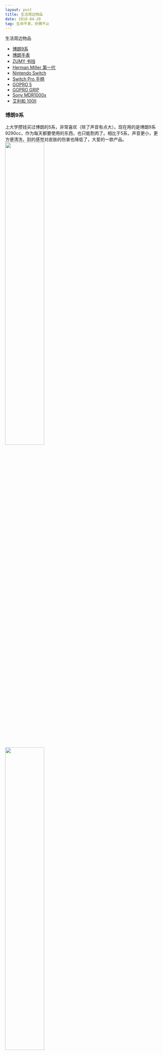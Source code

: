 ```yaml
---
layout: post
title: 生活周边物品
date: 2018-04-20
tag: 生命不息，折腾不止
---
```


生活周边物品
 * [博朗9系](#Braun9)
 * [博朗手表](#BraunWatch)
 * [ZUMY 书挡](#zumy)
 * [Herman Miller 第一代](#HermanMiller)
 * [Nintendo Switch](#NintendoSwitch)
 * [Switch Pro 手柄](#SwitchPro)
 * [GOPRO 5](#gopro5)
 * [GOPRO GRIP](#goprogrip)
 * [Sony MDR1000x](#MDR1000x)
 * [艾利和 100II](#100ii)

### 博朗9系
<a id="Braun9"></a>
上大学攒钱买过博朗的5系，非常喜欢（除了声音有点大）。现在用的是博朗9系9290cc，作为每天都要使用的东西，也只能割肉了。相比于5系，声音更小，更方便清洗，刮的感觉对皮肤的伤害也降低了，大爱的一款产品。
<img src="/images/posts/life_goods/9290cc01.jpg" height="50%" width="50%">
<img src="/images/posts/life_goods/9290cc02.jpg" height="50%" width="50%">
<img src="/images/posts/life_goods/9290cc03.jpg" height="50%" width="50%">

### 博朗手表
<a id="BraunWatch"></a>
大学一直惦记的一款产品，工作后终于可以剁手。博朗一直是我比较喜欢的牌子，他的设计语言一直是我的菜。BN0032非常符合博朗简约设计的原则，钢制的表带也更显沉稳。只可惜日期的显示比较鸡肋。
<img src="/images/posts/life_goods/babunwatch01.jpg" height="50%" width="50%">

### ZUMY 书挡
<a id="zumy"></a>
纯手工制作的书挡，相当厚实，无论是质感，重量还是设计都对得起它的价位。
<img src="/images/posts/life_goods/zumy01.jpg" height="50%" width="50%">
<img src="/images/posts/life_goods/zumy02.jpg" height="50%" width="50%">
<img src="/images/posts/life_goods/zumy03.jpg" height="50%" width="50%">


### Herman Miller 第一代
<a id="HermanMiller"></a>
大学就开始关注的办公椅了，作为日常工作相处最久的用品之一，也是打算一次性选到位。当时无意中发现了 NBA 球员做的椅子一下子就种草了，最后没想到是个这么大的牌子。这次我买的是二手的Y背靠一代的产品，价位是我勉强能接受的地步。虽然是二手但是成色基本上95新，非常满意。以后有钱了换二代。
<img src="/images/posts/life_goods/hermanmiller01.jpg" height="50%" width="50%">
<img src="/images/posts/life_goods/hermanmiller02.jpg" height="50%" width="50%">

### Nintendo Switch
<a id="NintendoSwitch"></a>
作为任天堂的鼎力之作，掌机和家用主机的两种玩法在刚一上市就备受瞩目，我自然也是没忍住在18年入了坑。这款产品对我来说最大的吐槽点就是不是全贴合屏幕，虽然并不影响使用体验，但是拥有一点小洁癖的我还是很不爽（虽然买之前已经知道了，但是还是没忍住剁手）。游戏的体验上老任也从来没让人失望，马车8、塞尔达荒野之息、奥德赛都有很好的体验感觉。
<img src="/images/posts/life_goods/switch01.jpg" height="50%" width="50%">
<img src="/images/posts/life_goods/switch02.jpg" height="50%" width="50%">
<img src="/images/posts/life_goods/switch03.jpg" height="50%" width="50%">
<img src="/images/posts/life_goods/switch04.jpg" height="50%" width="50%">

### Switch Pro 手柄
<a id="SwitchPro"></a>
当时为了提升 Switch 作为家庭主机的体验，买了官方的手柄。主机手柄确实比掌机上的手柄使用感觉上提升了不只一个感觉，简单的总结就是：更大，反馈感更强，更厚实。

### GOPRO 5
<a id="gopro5"></a>
当时租了新房子，想把老房子记录下就买了个 GoPro，不过我并不是个太爱拍摄的人，所以用的频率并不高。总体体验来说，直连电视的体验非常不好，其他方面还不错。对于视频拍摄我不太专业，就是简单玩玩。GoPro 对于我来说是款性价比不高的产品，但是对于经常出门拍摄的人来说，我认为非常便利。

### GOPRO GRIP
<a id="goprogrip"></a>
GoPro 专用的稳定器。我是个只要做事就尽量专业的人，结果就剁手了一套。

### Sony MDR1000x
<a id="MDR1000X"></a>
17年港版刚上市就找人代购买的，那时候国内还没货。作为索尼刚刚发力的降噪包耳式头戴耳机旗舰系列，给人的感觉无论是质感还是音质都令人满意。对于同样定位的 BOSE QC35，出了舒适度和降噪略逊一筹外，其他方便我觉得都比 QC35 强。1000x 手势也是这款耳机的亮点之一，虽然使用起来有一点点中二。

### 艾利和 100II
<a id="100ii"></a>
当时想入一款播放器设备（毕竟玩什么都要专业嘛，哈哈），但是我也比较注重设计，最终找到了艾利和这个韩国牌子。艾利和100II 的完全是我的才，系统的 UI 也很不错，简洁易懂。金属材质的质感，配上送的皮套太酷了。 


